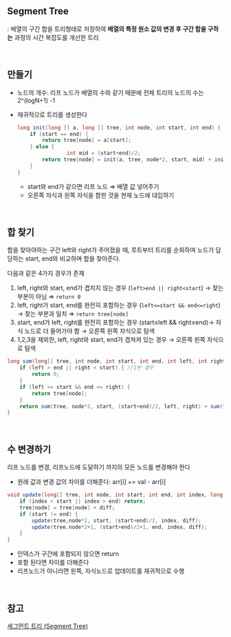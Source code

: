 
## Segment Tree

: 배열의 구간 합을 트리형태로 저장하여 **배열의 특정 원소 값의 변경 후 구간 합을 구하는** 과정의 시간 복잡도를 개선한 트리

<br>

## 만들기

- 노드의 개수: 리프 노드가 배열의 수와 같기 때문에 전체 트리의 노드의 수는 2^(logN+1) -1
- 재귀적으로 트리를 생성한다

    ```java
    long init(long [] a, long [] tree, int node, int start, int end) {
        if (start == end) {
            return tree[node] = a[start];
        } else {
    				int mid = (start+end)/2;
            return tree[node] = init(a, tree, node*2, start, mid) + init(a, tree, node*2+1, mid+1, end);
        }
    }
    ```

    - start와 end가 같으면 리프 노드 ⇒ 배열 값 넣어주기
    - 오른쪽 자식과 왼쪽 자식을 합한 것을 현재 노드에 대입하기

<br>

## 합 찾기

합을 찾아야하는 구간 left와 right가 주어졌을 때, 루트부터 트리를 순회하며 노드가 담당하는 start, end와 비교하며 합을 찾아준다. 

다음과 같은 4가지 경우가 존재

1. left, right와 start, end가 겹치지 않는 경우 (`left>end || right<start`) → 찾는 부분이 아님 ⇒ `return 0`
2. left, right가 start, end를 완전히 포함하는 경우 (`left<=start && end<=right`) → 찾는 부분과 일치 ⇒ `return tree[node]`
3. start, end가 left, right를 완전히 포함하는 경우 (start≤left && right≤end)→ 자식 노드로 더 들어가야 함 → 오른쪽 왼쪽 자식으로 탐색
4. 1,2,3을 제외한, left, right와 start, end가 겹쳐져 있는 경우 → 오른쪽 왼쪽 자식으로 탐색

```java
long sum(long[] tree, int node, int start, int end, int left, int right) {
    if (left > end || right < start) { //1번 경우
        return 0;
    }
    if (left <= start && end <= right) {
        return tree[node];
    }
    return sum(tree, node*2, start, (start+end)/2, left, right) + sum(tree, node*2+1, (start+end)/2+1, end, left, right);
}
```

<br>

## 수 변경하기

리프 노드를 변경, 리프노드에 도달하기 까지의 모든 노드를 변경해야 한다

- 원래 값과 변경 값의 차이를 더해준다: arr[i] += val - arr[i]

```java
void update(long[] tree, int node, int start, int end, int index, long diff) {
    if (index < start || index > end) return;
    tree[node] = tree[node] + diff;
    if (start != end) {
        update(tree,node*2, start, (start+end)/2, index, diff);
        update(tree,node*2+1, (start+end)/2+1, end, index, diff);
    }
}
```

- 인덱스가 구간에 포함되지 않으면 return
- 포함 된다면 차이를 더해준다
- 리프노드가 아니라면 왼쪽, 자식노드로 업데이트를 재귀적으로 수행

<br>

## 참고

[세그먼트 트리 (Segment Tree)](https://www.acmicpc.net/blog/view/9)